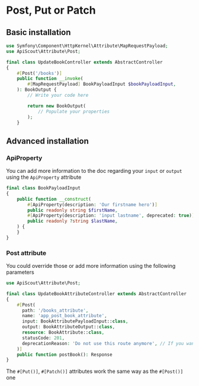 # Post, Put or Patch

## Basic installation

```php
use Symfony\Component\HttpKernel\Attribute\MapRequestPayload;
use ApiScout\Attribute\Post;

final class UpdateBookController extends AbstractController
{
    #[Post('/books')]
    public function __invoke(
        #[MapRequestPayload] BookPayloadInput $bookPayloadInput,
    ): BookOutput {
        // Write your code here

        return new BookOutput(
            // Populate your properties
        );
    }
```

## Advanced installation

### ApiProperty
You can add more information to the doc regarding your `input` or `output` using the `ApiProperty` attribute
```php
final class BookPayloadInput
{
    public function __construct(
        #[ApiProperty(description: 'Our firstname hero')]
        public readonly string $firstName,
        #[ApiProperty(description: 'input lastname', deprecated: true)]
        public readonly ?string $lastName,
    ) {
    }
}
```

### Post attribute
You could override those or add more information using the following parameters

```php
use ApiScout\Attribute\Post;

final class UpdateBookAttributeController extends AbstractController
{
    #[Post(
      path: '/books_attribute',
      name: 'app_post_book_attribute',
      input: BookAttributePayloadInput::class,
      output: BookAttributeOutput::class,
      resource: BookAttribute::class,
      statusCode: 201,
      deprecationReason: 'Do not use this route anymore', // If you want to deprecate this route
    )]
    public function postBook(): Response
}
```

The `#[Put()]`, `#[Patch()]` attributes work the same way as the `#[Post()]` one
